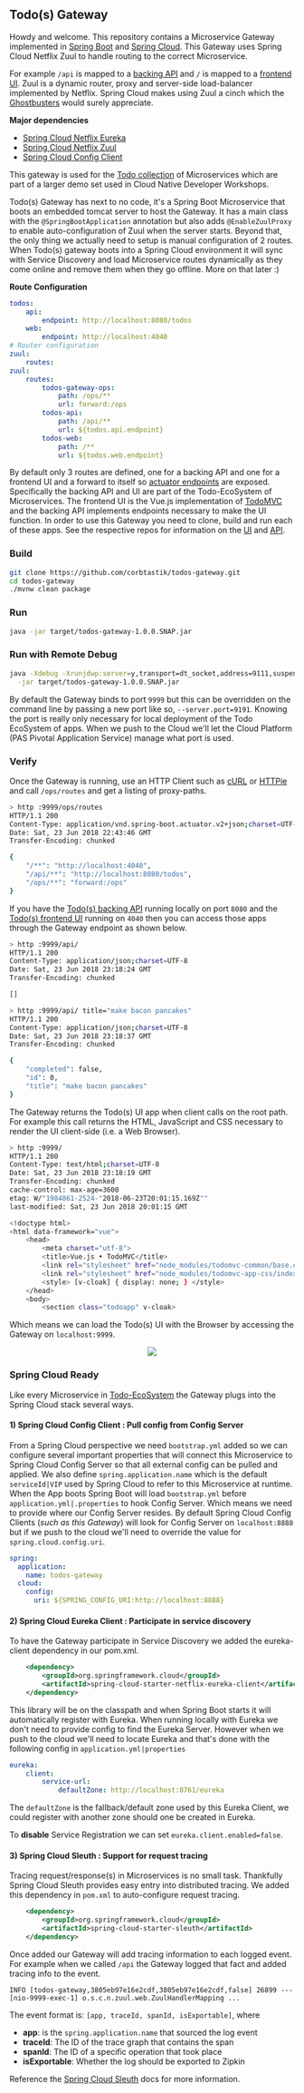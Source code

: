 ## Todo(s) Gateway

Howdy and welcome.  This repository contains a Microservice Gateway implemented in [Spring Boot](https://spring.io/projects/spring-boot) and [Spring Cloud](https://spring.io/projects/spring-cloud).  This Gateway uses Spring Cloud Netflix Zuul to handle routing to the correct Microservice.

For example ``/api`` is mapped to a [backing API](https://github.com/corbtastik/todos-api) and ``/`` is mapped to a [frontend UI](https://github.com/corbtastik/todos-ui).  Zuul is a dynamic router, proxy and server-side load-balancer implemented by Netflix.  Spring Cloud makes using Zuul a cinch which the [Ghostbusters](http://ghostbusters.wikia.com/wiki/Zuul) would surely appreciate.

**Major dependencies**
* [Spring Cloud Netflix Eureka](https://cloud.spring.io/spring-cloud-netflix/)
* [Spring Cloud Netflix Zuul](https://cloud.spring.io/spring-cloud-netflix/)
* [Spring Cloud Config Client](https://cloud.spring.io/spring-cloud-config/)

This gateway is used for the [Todo collection](https://github.com/corbtastik/todos-ecosystem) of Microservices which are part of a larger demo set used in Cloud Native Developer Workshops.

Todo(s) Gateway has next to no code, it's a Spring Boot Microservice that boots an embedded tomcat server to host the Gateway.  It has a main class with the ``@SpringBootApplication`` annotation but also adds ``@EnableZuulProxy`` to enable auto-configuration of Zuul when the server starts.  Beyond that, the only thing we actually need to setup is manual configuration of 2 routes.  When Todo(s) gateway boots into a Spring Cloud environment it will sync with Service Discovery and load Microservice routes dynamically as they come online and remove them when they go offline.  More on that later :)

**Route Configuration**

```yml
todos:
    api:
        endpoint: http://localhost:8080/todos    
    web:
        endpoint: http://localhost:4040
# Router configuration
zuul:
    routes:
zuul:
    routes:
        todos-gateway-ops:
            path: /ops/**
            url: forward:/ops    
        todos-api:
            path: /api/**
            url: ${todos.api.endpoint}            
        todos-web:
            path: /**
            url: ${todos.web.endpoint}
```

By default only 3 routes are defined, one for a backing API and one for a frontend UI and a forward to itself so [actuator endpoints](https://docs.spring.io/spring-boot/docs/current/reference/html/production-ready-endpoints.html) are exposed.  Specifically the backing API and UI are part of the Todo-EcoSystem of Microservices.  The frontend UI is the Vue.js implementation of [TodoMVC](http://todomvc.com/examples/vue/) and the backing API implements endpoints necessary to make the UI function.  In order to use this Gateway you need to clone, build and run each of these apps.  See the respective repos for information on the [UI](https://github.com/corbtastik/todos-ui) and [API](https://github.com/corbtastik/todos-api).

### Build

```bash
git clone https://github.com/corbtastik/todos-gateway.git
cd todos-gateway
./mvnw clean package
```

### Run 

```bash
java -jar target/todos-gateway-1.0.0.SNAP.jar
```

### Run with Remote Debug 
```bash
java -Xdebug -Xrunjdwp:server=y,transport=dt_socket,address=9111,suspend=n \
  -jar target/todos-gateway-1.0.0.SNAP.jar
```

By default the Gateway binds to port ``9999`` but this can be overridden on the command line by passing a new port like so, ``--server.port=9191``.  Knowing the port is really only necessary for local deployment of the Todo EcoSystem of apps.  When we push to the Cloud we'll let the Cloud Platform (PAS Pivotal Application Service) manage what port is used.

### Verify

Once the Gateway is running, use an HTTP Client such as [cURL](https://curl.haxx.se/) or [HTTPie](https://httpie.org/) and call ``/ops/routes`` and get a listing of proxy-paths.

```bash
> http :9999/ops/routes
HTTP/1.1 200 
Content-Type: application/vnd.spring-boot.actuator.v2+json;charset=UTF-8
Date: Sat, 23 Jun 2018 22:43:46 GMT
Transfer-Encoding: chunked

{
    "/**": "http://localhost:4040",
    "/api/**": "http://localhost:8080/todos",
    "/ops/**": "forward:/ops"
}
```

If you have the [Todo(s) backing API](https://github.com/corbtastik/todos-api) running locally on port ``8080`` and the [Todo(s) frontend UI](https://github.com/corbtastik/todos-ui) running on ``4040`` then you can access those apps through the Gateway endpoint as shown below.

```bash
> http :9999/api/ 
HTTP/1.1 200 
Content-Type: application/json;charset=UTF-8
Date: Sat, 23 Jun 2018 23:18:24 GMT
Transfer-Encoding: chunked

[]

> http :9999/api/ title="make bacon pancakes"
HTTP/1.1 200 
Content-Type: application/json;charset=UTF-8
Date: Sat, 23 Jun 2018 23:18:37 GMT
Transfer-Encoding: chunked

{
    "completed": false,
    "id": 0,
    "title": "make bacon pancakes"
}
```

The Gateway returns the Todo(s) UI app when client calls on the root path.  For example this call returns the HTML, JavaScript and CSS necessary to render the UI client-side (i.e. a Web Browser).

```bash
> http :9999/
HTTP/1.1 200 
Content-Type: text/html;charset=UTF-8
Date: Sat, 23 Jun 2018 23:18:19 GMT
Transfer-Encoding: chunked
cache-control: max-age=3600
etag: W/"1984861-2524-"2018-06-23T20:01:15.169Z""
last-modified: Sat, 23 Jun 2018 20:01:15 GMT

<!doctype html>
<html data-framework="vue">
	<head>
		<meta charset="utf-8">
		<title>Vue.js • TodoMVC</title>
		<link rel="stylesheet" href="node_modules/todomvc-common/base.css">
		<link rel="stylesheet" href="node_modules/todomvc-app-css/index.css">
		<style> [v-cloak] { display: none; } </style>
	</head>
	<body>
		<section class="todoapp" v-cloak>
```

Which means we can load the Todo(s) UI with the Browser by accessing the Gateway on ``localhost:9999``.
<p align="center">
  <img src="https://github.com/corbtastik/todos-images/raw/master/todos-gateway-images/todos-gateway-ui.png">
</p>

### Spring Cloud Ready

Like every Microservice in [Todo-EcoSystem](https://github.com/corbtastik/todos-ecosystem) the Gateway plugs into the Spring Cloud stack several ways.

#### 1) Spring Cloud Config Client : Pull config from Config Server

From a Spring Cloud perspective we need ``bootstrap.yml`` added so we can configure several important properties that will connect this Microservice to Spring Cloud Config Server so that all external config can be pulled and applied.  We also define ``spring.application.name`` which is the default ``serviceId|VIP`` used by Spring Cloud to refer to this Microservice at runtime.  When the App boots Spring Boot will load ``bootstrap.yml`` before ``application.yml|.properties`` to hook Config Server.  Which means we need to provide where our Config Server resides.  By default Spring Cloud Config Clients (*such as this Gateway*) will look for Config Server on ``localhost:8888`` but if we push to the cloud we'll need to override the value for ``spring.cloud.config.uri``.

```yml
spring:
  application:
    name: todos-gateway
  cloud:
    config:
      uri: ${SPRING_CONFIG_URI:http://localhost:8888}
```

#### 2) Spring Cloud Eureka Client : Participate in service discovery

To have the Gateway participate in Service Discovery we added the eureka-client dependency in our pom.xml.

```xml
    <dependency>
        <groupId>org.springframework.cloud</groupId>
        <artifactId>spring-cloud-starter-netflix-eureka-client</artifactId>
    </dependency>
```

This library will be on the classpath and when Spring Boot starts it will automatically register with Eureka.  When running locally with Eureka we don't need to provide config to find the Eureka Server.  However when we push to the cloud we'll need to locate Eureka and that's done with the following config in ``application.yml|properties`` 

```yml
eureka:
    client:
        service-url:
            defaultZone: http://localhost:8761/eureka 
```

The ``defaultZone`` is the fallback/default zone used by this Eureka Client, we could register with another zone should one be created in Eureka.

To **disable** Service Registration we can set ``eureka.client.enabled=false``.

#### 3) Spring Cloud Sleuth : Support for request tracing

Tracing request/response(s) in Microservices is no small task.  Thankfully Spring Cloud Sleuth provides easy entry into distributed tracing.  We added this dependency in ``pom.xml`` to auto-configure request tracing.

```xml
    <dependency>
        <groupId>org.springframework.cloud</groupId>
        <artifactId>spring-cloud-starter-sleuth</artifactId>
    </dependency>
```

Once added our Gateway will add tracing information to each logged event.  For example when we called ``/api`` the Gateway logged that fact and added tracing info to the event.

```shell
INFO [todos-gateway,3805eb97e16e2cdf,3805eb97e16e2cdf,false] 26899 --- [nio-9999-exec-1] o.s.c.n.zuul.web.ZuulHandlerMapping ...
```

The event format is: ``[app, traceId, spanId, isExportable]``, where

* **app**: is the ``spring.application.name`` that sourced the log event
* **traceId**: The ID of the trace graph that contains the span
* **spanId**: The ID of a specific operation that took place
* **isExportable**: Whether the log should be exported to Zipkin

Reference the [Spring Cloud Sleuth](https://cloud.spring.io/spring-cloud-sleuth/) docs for more information.





















